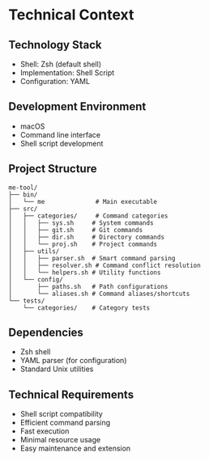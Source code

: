 # Technical Context

## Technology Stack
- Shell: Zsh (default shell)
- Implementation: Shell Script
- Configuration: YAML

## Development Environment
- macOS
- Command line interface
- Shell script development

## Project Structure
```
me-tool/
├── bin/
│   └── me              # Main executable
├── src/
│   ├── categories/     # Command categories
│   │   ├── sys.sh     # System commands
│   │   ├── git.sh     # Git commands
│   │   ├── dir.sh     # Directory commands
│   │   └── proj.sh    # Project commands
│   ├── utils/         
│   │   ├── parser.sh  # Smart command parsing
│   │   ├── resolver.sh # Command conflict resolution
│   │   └── helpers.sh # Utility functions
│   └── config/        
│       ├── paths.sh   # Path configurations
│       └── aliases.sh # Command aliases/shortcuts
└── tests/             
    └── categories/    # Category tests
```

## Dependencies
- Zsh shell
- YAML parser (for configuration)
- Standard Unix utilities

## Technical Requirements
- Shell script compatibility
- Efficient command parsing
- Fast execution
- Minimal resource usage
- Easy maintenance and extension
